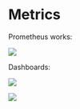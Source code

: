 # Metrics

Prometheus works:

![](https://i.ibb.co/zfGKHxf/1.png)

Dashboards:

![](https://i.ibb.co/fYBdYqt/2.png)

![](https://i.ibb.co/h7xPGRh/3.png)
